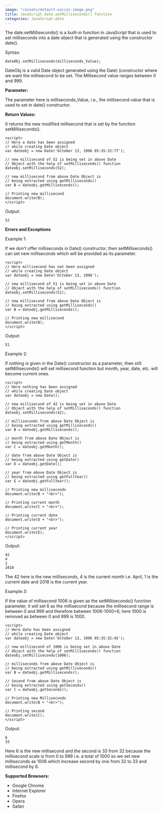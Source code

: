 ```yaml
---
image: "/assets/default-social-image.png"
title: JavaScript date.setMilliseconds() function
categories: JavaScript-date
---
```


The date.setMilliseconds() is a built-in function in JavaScript that is used to set milliseconds into a date object that is generated using the constructor date().

Syntax:

`dateObj.setMilliseconds(milliseconds_Value);`

DateObj is a valid Date object generated using the Date) (constructor where we want the millisecond to be set. The Millisecond value ranges between 0 and 999.

**Parameter:**

The parameter here is milliseconds_Value, i.e., the millisecond value that is used to set in date() constructor.

**Return Values:**

It returns the new modified millisecond that is set by the function setMilliseconds().

```
<script> 
// Here a date has been assigned 
// while creating Date object 
var dateobj = new Date('October 13, 1996 05:35:32:77'); 
  
// new millisecond of 52 is being set in above Date 
// Object with the help of setMilliseconds() function 
dateobj.setMilliseconds(52); 
  
// new millisecond from above Date Object is 
// being extracted using getMilliseconds() 
var B = dateobj.getMilliseconds(); 
  
// Printing new millisecond 
document.write(B); 
</script> 
```

Output:

`52`

**Errors and Exceptions**

Example 1:

If we don't offer milliseconds in Date() constructor, then setMilliseconds() can set new milliseconds which will be provided as its parameter.

```
<script> 
// Here millisecond has not been assigned 
// while creating Date object 
var dateobj = new Date('October 13, 1996'); 
  
// new millisecond of 51 is being set in above Date 
// Object with the help of setMilliseconds() function 
dateobj.setMilliseconds(51); 
  
// new millisecond from above Date Object is 
// being extracted using getMilliseconds() 
var B = dateobj.getMilliseconds(); 
  
// Printing new millisecond 
document.write(B); 
</script> 
```

Output:

`51`

Example 2:

If nothing is given in the Date() constructor as a parameter, then still setMilliseconds() will set millisecond function but month, year, date, etc. will become current ones.

```
<script> 
// Here nothing has been assigned 
// while creating Date object 
var dateobj = new Date(); 
  
// new millisecond of 42 is being set in above Date 
// Object with the help of setMilliseconds() function 
dateobj.setMilliseconds(42); 
  
// milliseconds from above Date Object is 
// being extracted using getMilliseconds() 
var B = dateobj.getMilliseconds(); 
  
// month from above Date Object is 
// being extracted using getMonth() 
var C = dateobj.getMonth(); 
  
// date from above Date Object is 
// being extracted using getDate() 
var D = dateobj.getDate(); 
  
// year from above Date Object is 
// being extracted using getFullYear() 
var E = dateobj.getFullYear(); 
  
// Printing new milliseconds 
document.write(B + "<br>"); 
  
// Printing current month 
document.write(C + "<br>"); 
  
// Printing current date 
document.write(D + "<br>"); 
  
// Printing current year 
document.write(E); 
</script> 
```

Output:

```
42
4
1
2018
```

The 42 here is the new milliseconds, 4 is the current month i.e. April, 1 is the current date and 2018 is the current year.

Example 3:

If the value of millisecond 1006 is given as the setMilliseconds() function parameter, it will set 6 as the millisecond because the millisecond range is between 0 and 999 and therefore between 1006-1000=6, here 1000 is removed as between 0 and 999 is 1000.

```
<script> 
// Here date has been assigned 
// while creating Date object 
var dateobj = new Date('October 13, 1996 05:35:32:45'); 
  
// new millisecond of 1006 is being set in above Date 
// Object with the help of setMilliseconds() function 
dateobj.setMilliseconds(1006); 
  
// milliseconds from above Date Object is 
// being extracted using getMilliseconds() 
var B = dateobj.getMilliseconds(); 
  
// Second from above Date Object is 
// being extracted using getSeconds() 
var C = dateobj.getSeconds(); 
  
// Printing new Milliseconds 
document.write(B + "<br>"); 
  
// Printing second 
document.write(C); 
</script> 
```

Output:

```
6
33
```

Here 6 is the new millisecond and the second is 33 from 32 because the millisecond scale is from 0 to 999 i.e. a total of 1000 so we set new milliseconds as 1006 which increase second by one from 32 to 33 and millisecond by 6.

**Supported Browsers:**

* Google Chrome
* Internet Explorer
* Firefox
* Opera
* Safari
